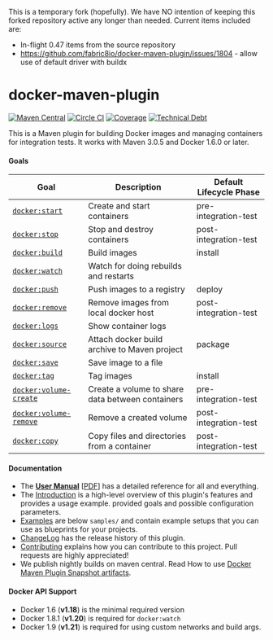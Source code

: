 This is a temporary fork  (hopefully).  We have NO intention of keeping this forked repository active any longer than 
needed.  Current items included are:
* In-flight 0.47 items from the source repository
* https://github.com/fabric8io/docker-maven-plugin/issues/1804 - allow use of default driver with buildx

# docker-maven-plugin

[![Maven Central](https://maven-badges.herokuapp.com/maven-central/io.fabric8/docker-maven-plugin/badge.svg?style=flat)](https://maven-badges.herokuapp.com/maven-central/io.fabric8/docker-maven-plugin/)
[![Circle CI](https://circleci.com/gh/fabric8io/docker-maven-plugin/tree/master.svg?style=shield)](https://circleci.com/gh/fabric8io/docker-maven-plugin/tree/master)
[![Coverage](https://sonarcloud.io/api/project_badges/measure?project=fabric8io_docker-maven-plugin&metric=coverage)](https://sonarcloud.io/summary/new_code?id=fabric8io_docker-maven-plugin)
[![Technical Debt](https://sonarcloud.io/api/project_badges/measure?project=fabric8io_docker-maven-plugin&metric=sqale_index)](https://sonarcloud.io/summary/new_code?id=fabric8io_docker-maven-plugin)

This is a Maven plugin for building Docker images and managing containers for integration tests.
It works with Maven 3.0.5 and Docker 1.6.0 or later.

#### Goals

| Goal                                                                                            | Description                                      | Default Lifecycle Phase |
| ----------------------------------------------------------------------------------------------- | ------------------------------------------------ | ----------------------- |
| [`docker:start`](https://fabric8io.github.io/docker-maven-plugin/#docker:start)                 | Create and start containers                      | pre-integration-test    |
| [`docker:stop`](https://fabric8io.github.io/docker-maven-plugin/#docker:stop)                   | Stop and destroy containers                      | post-integration-test   |
| [`docker:build`](https://fabric8io.github.io/docker-maven-plugin/#docker:build)                 | Build images                                     | install                 |
| [`docker:watch`](https://fabric8io.github.io/docker-maven-plugin/#docker:watch)                 | Watch for doing rebuilds and restarts            |                         |
| [`docker:push`](https://fabric8io.github.io/docker-maven-plugin/#docker:push)                   | Push images to a registry                        | deploy                  |
| [`docker:remove`](https://fabric8io.github.io/docker-maven-plugin/#docker:remove)               | Remove images from local docker host             | post-integration-test   |
| [`docker:logs`](https://fabric8io.github.io/docker-maven-plugin/#docker:logs)                   | Show container logs                              |                         |
| [`docker:source`](https://fabric8io.github.io/docker-maven-plugin/#docker:source)               | Attach docker build archive to Maven project     | package                 |
| [`docker:save`](https://fabric8io.github.io/docker-maven-plugin/#docker:save)                   | Save image to a file                             |                         |
| [`docker:tag`](https://fabric8io.github.io/docker-maven-plugin/#docker:tag)                     | Tag images                                       | install                 |
| [`docker:volume-create`](https://fabric8io.github.io/docker-maven-plugin/#docker:volume-create) | Create a volume to share data between containers | pre-integration-test    |
| [`docker:volume-remove`](https://fabric8io.github.io/docker-maven-plugin/#docker:volume-remove) | Remove a created volume                          | post-integration-test   |
| [`docker:copy`](https://fabric8io.github.io/docker-maven-plugin/#docker:copy)                   | Copy files and directories from a container      | post-integration-test   |

#### Documentation

* The **[User Manual](https://fabric8io.github.io/docker-maven-plugin)** [[PDF](https://fabric8io.github.io/docker-maven-plugin/docker-maven-plugin.pdf)] has a detailed reference for all and everything.
* The [Introduction](doc/intro.md) is a high-level
  overview of this plugin's features and provides a usage example.
  provided goals and possible configuration parameters.
* [Examples](doc/examples.md) are below `samples/` and contain example
  setups that you can use as blueprints for your projects.
* [ChangeLog](doc/changelog.md) has the release history of this plugin.
* [Contributing](CONTRIBUTING.md) explains how you can contribute to this project. Pull requests are highly appreciated!
* We publish nightly builds on maven central. Read How to use [Docker Maven Plugin Snapshot artifacts](./doc/HowToUseDockerMavenPluginSnapshotArtifacts.md).


#### Docker API Support

* Docker 1.6 (**v1.18**) is the minimal required version
* Docker 1.8.1 (**v1.20**) is required for `docker:watch`
* Docker 1.9 (**v1.21**) is required for using custom networks and build args.
